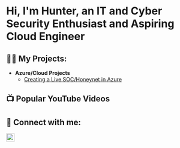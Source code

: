 <h1>Hi, I'm Hunter, an IT and Cyber Security Enthusiast and Aspiring Cloud Engineer</h1>

<h2>👨‍💻 My Projects:</h2>

- <b>Azure/Cloud Projects</b>
  - [Creating a Live SOC/Honeynet in Azure](https://github.com/coyo11/Azure-SOC)


<h2>📺 Popular YouTube Videos</h2>



<h2> 🤳 Connect with me:</h2>


[<img align="left" alt="HunterCuyar | LinkedIn" width="22px" src="" />][linkedin]



[linkedin]: https://www.linkedin.com/in/huntercuyar

